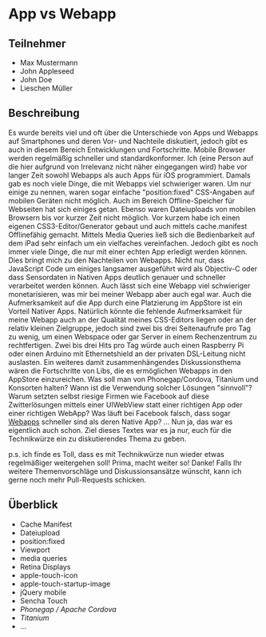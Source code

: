 # App vs Webapp

## Teilnehmer

* Max Mustermann
* John Appleseed
* John Doe
* Lieschen Müller

## Beschreibung

Es wurde bereits viel und oft über die Unterschiede von Apps und Webapps auf Smartphones und deren Vor- und Nachteile diskutiert, jedoch gibt es auch in diesem Bereich Entwicklungen und Fortschritte. Mobile Browser werden regelmäßig schneller und standardkonformer.
Ich (eine Person auf die hier aufgrund von Irrelevanz nicht näher eingegangen wird) habe vor langer Zeit sowohl Webapps als auch Apps für iOS programmiert. Damals gab es noch viele Dinge, die mit Webapps viel schwieriger waren. Um nur einige zu nennen, waren sogar einfache "position:fixed" CSS-Angaben auf mobilen Geräten nicht möglich. Auch im Bereich Offline-Speicher für Webseiten hat sich einiges getan. Ebenso waren Dateiuploads von mobilen Browsern bis vor kurzer Zeit nicht möglich.
Vor kurzem habe ich einen eigenen CSS3-Editor/Generator gebaut und auch mittels cache.manifest Offlinefähig gemacht. Mittels Media Queries ließ sich die Bedienbarkeit auf dem iPad sehr einfach um ein vielfaches vereinfachen. Jedoch gibt es noch immer viele Dinge, die nur mit einer echten App erledigt werden können. Dies bringt mich zu den Nachteilen von Webapps. Nicht nur, dass JavaScript Code um einiges langsamer ausgeführt wird als Objectiv-C oder dass Sensordaten in Nativen Apps deutlich genauer und schneller verarbeitet werden können. Auch lässt sich eine Webapp viel schwieriger monetarisieren, was mir bei meiner Webapp aber auch egal war. Auch die Aufmerksamkeit auf die App durch eine Platzierung im AppStore ist ein Vorteil Nativer Apps. Natürlich könnte die fehlende Aufmerksamkeit für meine Webapp auch an der Qualität meines CSS-Editors liegen oder an der relativ kleinen Zielgruppe, jedoch sind zwei bis drei Seitenaufrufe pro Tag zu wenig, um einen Webspace oder gar Server in einem Rechenzentrum zu rechtfertigen. Zwei bis drei Hits pro Tag würde auch einen Raspberry Pi oder einen Arduino mit Ethernetshield an der privaten DSL-Leitung nicht auslasten.
Ein weiteres damit zusammenhängendes Diskussionsthema wären die Fortschritte von Libs, die es ermöglichen Webapps in den AppStore einzureichen. Was soll man von Phonegap/Cordova, Titanium und Konsorten halten? Wann ist die Verwendung solcher Lösungen "sinnvoll"? Warum setzten selbst riesige Firmen wie Facebook auf diese Zwitterlösungen mittels einer UIWebView statt einer richtigen App oder einer richtigen WebApp? Was läuft bei Facebook falsch, dass sogar [Webapps](http://t3n.de/news/fastbook-startup-baut-433334/) schneller sind als deren Native App? ...
Nun ja, das war es eigentlich auch schon. Ziel dieses Textes war es ja nur, euch für die Technikwürze ein zu diskutierendes Thema zu geben.

p.s. ich finde es Toll, dass es mit Technikwürze nun wieder etwas regelmäßiger weitergehen soll! Prima, macht weiter so! Danke! Falls Ihr weitere Themenvorschläge und Diskussionsansätze wünscht, kann ich gerne noch mehr Pull-Requests schicken.

## Überblick

* Cache Manifest
* Dateiupload
* position:fixed
* Viewport
* media queries
* Retina Displays
* apple-touch-icon
* apple-touch-startup-image
* jQuery mobile
* Sencha Touch
* *Phonegap / Apache Cordova*
* *Titanium*
* ...
